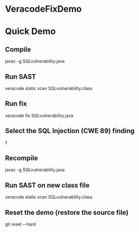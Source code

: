 # VeracodeFixDemo

# Quick Demo

## Compile

javac -g SQLvulnerability.java

## Run SAST

veracode static scan SQLvulnerability.class

## Run fix

veracode fix SQLvulnerability.java

## Select the SQL Injection (CWE 89) finding

1

## Recompile

javac -g SQLvulnerability.java

## Run SAST on new class file

veracode static scan SQLvulnerability.class

## Reset the demo (restore the source file)

git reset --hard
